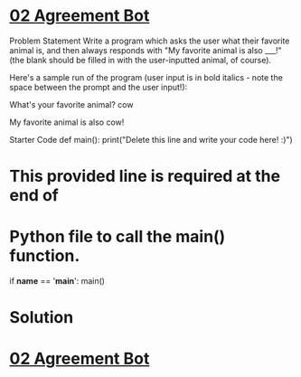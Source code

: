 # [02 Agreement Bot](https://colab.research.google.com/drive/1b-WIcKOaYNFYp1YsZJS1oeEwSb87Kt9O?usp=sharing)

Problem Statement
Write a program which asks the user what their favorite animal is, and then always responds with "My favorite animal is also ___!" (the blank should be filled in with the user-inputted animal, of course).

Here's a sample run of the program (user input is in bold italics - note the space between the prompt and the user input!):

What's your favorite animal? cow

My favorite animal is also cow!

Starter Code
def main():
    print("Delete this line and write your code here! :)")


# This provided line is required at the end of
# Python file to call the main() function.
if __name__ == '__main__':
    main()
# Solution

# [02 Agreement Bot](https://colab.research.google.com/drive/1b-WIcKOaYNFYp1YsZJS1oeEwSb87Kt9O?usp=sharing)
